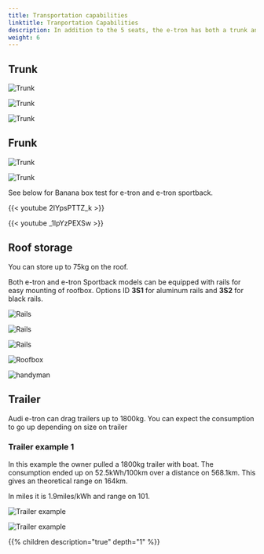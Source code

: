 ```yaml
---
title: Transportation capabilities
linktitle: Tranportation Capabilities
description: In addition to the 5 seats, the e-tron has both a trunk and a frunk in addition to roof storage and trailer capabilities.
weight: 6
---
```



## Trunk

![Trunk](trunk_1.jpg "Trunk Audi e-tron")

![Trunk](trunk_2.jpg "Trunk Audi e-tron")

![Trunk](trunk_3.jpg "The seats have a 40-20-40 confiuguration")

## Frunk

![Trunk](frunk_1.jpg "Trunk Audi e-tron")

![Trunk](frunk_2.jpg "Trunk Audi e-tron")

See below for Banana box test for e-tron and e-tron sportback.

{{< youtube 2IYpsPTTZ_k >}}

{{< youtube _1lpYzPEXSw >}}

## Roof storage

You can store up to 75kg on the roof.

Both e-tron and e-tron Sportback models can be equipped with rails for easy mounting of roofbox.
Options ID **3S1** for aluminum rails and **3S2** for black rails.

![Rails](rails1.jpg "Thule wingbar edge 721400/721500 with 720600 foot and 186046 mounting kit")

![Rails](rails2.jpg "Thule wingbar edge 721400/721500 with 720600 foot and 186046 mounting kit")

![Rails](rails3.jpg "Thule wingbar edge 721400/721500 with 720600 foot and 186046 mounting kit")

![Roofbox](roofbox1.jpg "Roof box mounted on rails")

![handyman](handyman.jpg "Handyman with rails")

## Trailer

Audi e-tron can drag trailers up to 1800kg. You can expect the consumption to go up depending on size on trailer

### Trailer example 1

In this example the owner pulled a 1800kg trailer with boat. The consumption ended up on 52.5kWh/100km over a distance
on 568.1km. This gives an theoretical range on 164km.

In miles it is 1.9miles/kWh and range on 101.

![Trailer example](trailerexample1b.jpg "1800kg trailer with boat")

![Trailer example](trailerxample1a.jpg "Consumption")

{{% children description="true" depth="1" %}}
